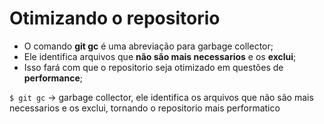 # Otimizando o repositorio

- O comando **git gc** é uma abreviação para garbage collector;
- Ele identifica arquivos que **não são mais necessarios** e os **exclui**;
- Isso fará com que o repositorio seja otimizado em questões de **performance**;

```$ git gc``` -> garbage collector, ele identifica os arquivos que não são mais necessarios e os exclui, tornando o repositorio mais performatico 
